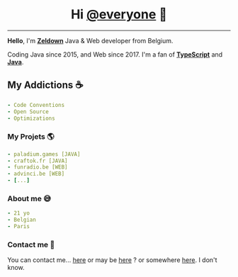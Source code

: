 <h1 align="center">Hi <a href="https://www.youtube.com/watch?v=dQw4w9WgXcQ">@everyone</a> 👋</h1>

--- 
<b>Hello</b>, I'm <b>[Zeldown](https://discords.com/bio/p/zeldown)</b> Java & Web developer from Belgium.

Coding Java since 2015, and Web since 2017. I'm a fan of <b><a href="https://www.typescriptlang.org/">TypeScript</a></b> and <b><a href="https://www.java.com/fr/">Java</a></b>.

## My Addictions ☕

```yaml
- Code Conventions
- Open Source
- Optimizations
```

### My Projets 🌎

```yaml
- paladium.games [JAVA]
- craftok.fr [JAVA]
- funradio.be [WEB]
- advinci.be [WEB]
- [...]
```

### About me 😅

```yaml
- 21 yo
- Belgian
- Paris
```

### Contact me 📧
You can contact me... [here](https://twitter.com/zeldown) or may be [here](https://discords.com/bio/p/zeldown) ? or somewhere [here](mailto:dev.zeldown@gmail.com?Subject=Hello%20world!). I don't know.
